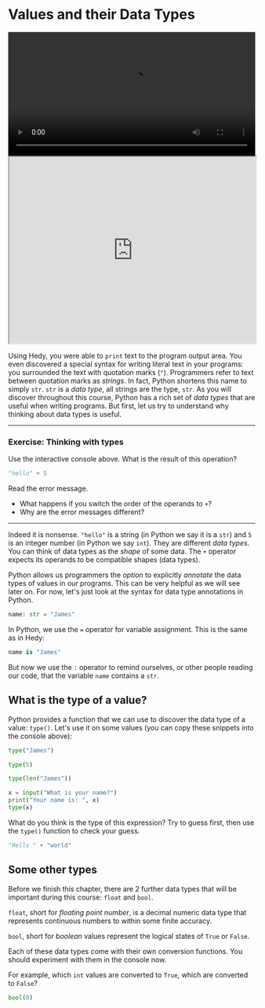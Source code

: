 # Values and their Data Types

<video width="100%" controls>
  <source src="https://storage.googleapis.com/vib-training-data/VIDEOS/Python/lesson3.mp4" type="video/mp4">
  Your browser does not support the video tag.
</video>
 
<iframe style="width: 100%; height:380px; position:sticky; top:30px" src="https://pyodide.org/en/stable/console.html"></iframe>

Using Hedy, you were able to `print` text to the program output area.
You even discovered a special syntax for writing literal text in your programs: you
surrounded the text with quotation marks (`"`). Programmers refer to text between quotation
marks as _strings_. In fact, Python shortens this name to simply `str`. `str` is a  _data type_,
all strings are the type, `str`. As you will discover throughout this course, Python has
a rich set of _data types_ that are useful when writing programs. But first, let us try to
understand why thinking about data types is useful.

---

### Exercise: Thinking with types

Use the interactive console above. What is the result of this operation?

```python
"hello" + 5
```

Read the error message.

 - What happens if you switch the order of the operands to `+`?
 - Why are the error messages different?

---

Indeed it is nonsense. `"hello"` is a string (in Python we say it is a `str`) and `5` is an
integer number (in Python we say `int`). They are different _data types_. You can think of
data types as the _shape_ of some data. The `+` operator expects its operands to be
compatible shapes (data types).

Python allows us programmers the _option_ to explicitly _annotate_ the data types of
values in our programs. This can be very helpful as we will see later on. For now,
let's just look at the syntax for data type annotations in Python.

```python
name: str = "James"
```

In Python, we use the `=` operator for variable assignment. This is the same as in Hedy:
```python
name is "James"
```
But now we use the `:` operator to remind ourselves, or other people reading our code,
that the variable `name` contains a `str`.

## What is the type of a value?

Python provides a function that we can use to discover the data type of a value: `type()`.
Let's use it on some values (you can copy these snippets into the console above):

```python
type("James")
```

```python
type(5)
```

```python
type(len("James"))
```

```python
x = input("What is your name?")
print("Your name is: ", x)
type(x)
```

What do you think is the type of this expression? Try to guess first, then use the `type()` function to check your guess.

```python
"Hello " + "world"
```

## Some other types

Before we finish this chapter, there are 2 further data types that will be
important during this course: `float` and `bool`.

`float`, short for _floating point number_, is a decimal numeric data type
that represents continuous numbers to within some finite accuracy.

`bool`, short for _boolean_ values represent the logical states of `True`
or `False`.

Each of these data types come with their own conversion functions. You should experiment
with them in the console now.

For example, which `int` values are converted to `True`, which are converted to `False`?

```python
bool(0)
```
